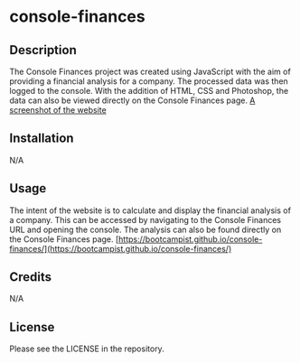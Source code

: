 # console-finances


## Description

The Console Finances project was created using JavaScript with the aim of providing a financial analysis for a company. The processed data was then logged to the console. With the addition of HTML, CSS and Photoshop, the data can also be viewed directly on the Console Finances page.
[A screenshot of the website](./assets/images/screenshot.png)

## Installation

N/A

## Usage

The intent of the website is to calculate and display the financial analysis of a company. This can be accessed by navigating to the Console Finances URL and opening the console. The analysis can also be found directly on the Console Finances page.
[https://bootcampist.github.io/console-finances/](https://bootcampist.github.io/console-finances/)


## Credits

N/A

## License

Please see the LICENSE in the repository.